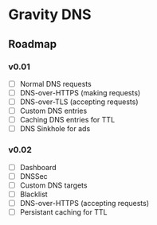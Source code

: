 # Gravity DNS

## Roadmap

### v0.01

- [ ] Normal DNS requests
- [ ] DNS-over-HTTPS (making requests)
- [ ] DNS-over-TLS (accepting requests)
- [ ] Custom DNS entries
- [ ] Caching DNS entries for TTL
- [ ] DNS Sinkhole for ads

### v0.02

- [ ] Dashboard
- [ ] DNSSec
- [ ] Custom DNS targets
- [ ] Blacklist
- [ ] DNS-over-HTTPS (accepting requests)
- [ ] Persistant caching for TTL
